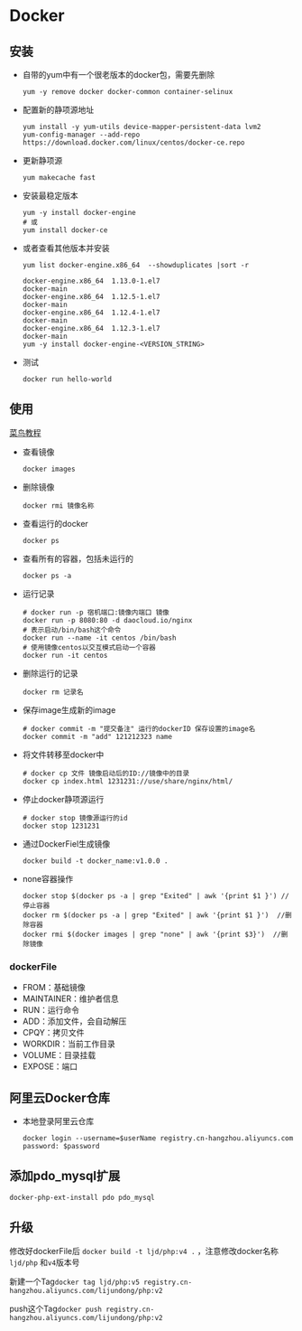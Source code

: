 # Docker

## 安装

* 自带的yum中有一个很老版本的docker包，需要先删除

  ```shell
  yum -y remove docker docker-common container-selinux
  ```

* 配置新的静项源地址

  ```shell
  yum install -y yum-utils device-mapper-persistent-data lvm2
  yum-config-manager --add-repo https://download.docker.com/linux/centos/docker-ce.repo
  ```

* 更新静项源

  ```shell
  yum makecache fast
  ```

* 安装最稳定版本

  ```shell
  yum -y install docker-engine
  # 或
  yum install docker-ce
  ```

* 或者查看其他版本并安装

  ```shell
  yum list docker-engine.x86_64  --showduplicates |sort -r
  
  docker-engine.x86_64  1.13.0-1.el7                               docker-main
  docker-engine.x86_64  1.12.5-1.el7                               docker-main   
  docker-engine.x86_64  1.12.4-1.el7                               docker-main   
  docker-engine.x86_64  1.12.3-1.el7                               docker-main  
  yum -y install docker-engine-<VERSION_STRING> 
  ```

* 测试

  ```shell
  docker run hello-world
  ```

## 使用

[菜鸟教程](https://www.runoob.com/docker/docker-ps-command.html)

* 查看镜像

  ```shell
  docker images
  ```

* 删除镜像

  ```shell
  docker rmi 镜像名称
  ```

* 查看运行的docker

  ```shell
  docker ps
  ```

* 查看所有的容器，包括未运行的

  ```shell
  docker ps -a
  ```

* 运行记录

  ```shell
  # docker run -p 宿机端口:镜像内端口 镜像
  docker run -p 8080:80 -d daocloud.io/nginx
  # 表示启动/bin/bash这个命令
  docker run --name -it centos /bin/bash
  # 使用镜像centos以交互模式启动一个容器
  docker run -it centos
  ```

* 删除运行的记录

  ```shell
  docker rm 记录名
  ```

* 保存image生成新的image

  ```shell
  # docker commit -m "提交备注" 运行的dockerID 保存设置的image名
  docker commit -m "add" 121212323 name
  ```

* 将文件转移至docker中

  ```shell
  # docker cp 文件 镜像启动后的ID://镜像中的目录
  docker cp index.html 1231231://use/share/nginx/html/
  ```

* 停止docker静项源运行

  ```shell
  # docker stop 镜像源运行的id
  docker stop 1231231
  ```

* 通过DockerFiel生成镜像

  ```shell
  docker build -t docker_name:v1.0.0 .
  ```

* none容器操作

  ```shell
  docker stop $(docker ps -a | grep "Exited" | awk '{print $1 }') //停止容器
  docker rm $(docker ps -a | grep "Exited" | awk '{print $1 }')  //删除容器 
  docker rmi $(docker images | grep "none" | awk '{print $3}')  //删除镜像 
  ```

  

### dockerFile

* FROM：基础镜像
* MAINTAINER：维护者信息
* RUN：运行命令
* ADD：添加文件，会自动解压
* CPQY：拷贝文件
* WORKDIR：当前工作目录
* VOLUME：目录挂载
* EXPOSE：端口

## 阿里云Docker仓库

* 本地登录阿里云仓库

  ```shell
  docker login --username=$userName registry.cn-hangzhou.aliyuncs.com
  password: $password
  ```


## 添加pdo_mysql扩展

```
docker-php-ext-install pdo pdo_mysql
```

## 升级

修改好dockerFile后 ``docker build -t ljd/php:v4 .`` ，注意修改docker名称``ljd/php`` 和``v4``版本号

新建一个Tag``docker tag ljd/php:v5 registry.cn-hangzhou.aliyuncs.com/lijundong/php:v2``

push这个Tag``docker push registry.cn-hangzhou.aliyuncs.com/lijundong/php:v2``


